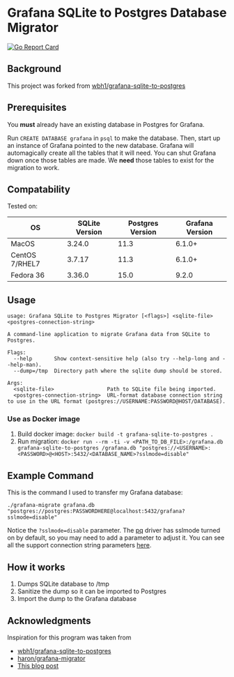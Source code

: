 # Grafana SQLite to Postgres Database Migrator
[![Go Report Card](https://goreportcard.com/badge/github.com/percona/grafana-db-migrator)](https://goreportcard.com/report/github.com/percona/grafana-db-migrator)

## Background

This project was forked from [wbh1/grafana-sqlite-to-postgres](https://github.com/wbh1/grafana-sqlite-to-postgres)

## Prerequisites
You **must** already have an existing database in Postgres for Grafana.

Run `CREATE DATABASE grafana` in `psql` to make the database. Then, start up an instance of Grafana pointed to the new database. Grafana will automagically create all the tables that it will need. You can shut Grafana down once those tables are made. We **need** those tables to exist for the migration to work.

## Compatability
Tested on:

| OS             | SQLite Version | Postgres Version | Grafana Version |
| -------------- | -------------- | ---------------- | --------------- |
| MacOS          | 3.24.0         | 11.3             | 6.1.0+          |
| CentOS 7/RHEL7 | 3.7.17         | 11.3             | 6.1.0+          |
| Fedora 36      | 3.36.0         | 15.0             | 9.2.0           |

## Usage
```
usage: Grafana SQLite to Postgres Migrator [<flags>] <sqlite-file> <postgres-connection-string>

A command-line application to migrate Grafana data from SQLite to Postgres.

Flags:
  --help       Show context-sensitive help (also try --help-long and --help-man).
  --dump=/tmp  Directory path where the sqlite dump should be stored.

Args:
  <sqlite-file>                 Path to SQLite file being imported.
  <postgres-connection-string>  URL-format database connection string to use in the URL format (postgres://USERNAME:PASSWORD@HOST/DATABASE).
```
### Use as Docker image
1. Build docker image: `docker build -t grafana-sqlite-to-postgres .`
2. Run migration: `docker run --rm -ti -v <PATH_TO_DB_FILE>:/grafana.db grafana-sqlite-to-postgres /grafana.db "postgres://<USERNAME>:<PASSWORD>@<HOST>:5432/<DATABASE_NAME>?sslmode=disable"`

## Example Command
This is the command I used to transfer my Grafana database:
```
./grafana-migrate grafana.db "postgres://postgres:PASSWORDHERE@localhost:5432/grafana?sslmode=disable"
```
Notice the `?sslmode=disable` parameter. The [pq](https://github.com/lib/pq) driver has sslmode turned on by default, so you may need to add a parameter to adjust it. You can see all the support connection string parameters [here](https://godoc.org/github.com/lib/pq#hdr-Connection_String_Parameters).

## How it works
1. Dumps SQLite database to /tmp
2. Sanitize the dump so it can be imported to Postgres
3. Import the dump to the Grafana database

## Acknowledgments
Inspiration for this program was taken from
- [wbh1/grafana-sqlite-to-postgres](https://github.com/wbh1/grafana-sqlite-to-postgres)
- [haron/grafana-migrator](https://github.com/haron/grafana-migrator)
- [This blog post](https://0x63.me/migrating-grafana-from-sqlite-to-postgresql/)
